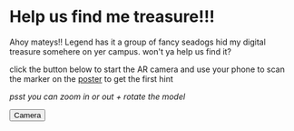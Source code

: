 

# Help us find me treasure!!!

Ahoy mateys!!
Legend has it a group of fancy seadogs hid my digital treasure somehere on yer campus. won't ya help us find it?


click the button below to start the AR camera and use your phone to scan the marker on the [poster](https://github.com/robots-make-art-too/Group-Pirates/blob/gh-pages/poster.png) to get the first hint

*psst you can zoom in or out + rotate the model*

<button type="button" onclick="openTab('./pages/ar-camera.html')">Camera</button> 

<script>
function openTab(url) {
const link = document.createElement('a');
link.href = url;
link.target = '\_blank';
document.body.appendChild(link);
link.click();
link.remove();
}
</script>
